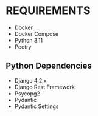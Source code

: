 # REQUIREMENTS
- Docker
- Docker Compose
- Python 3.11
- Poetry

## Python Dependencies
- Django 4.2.x
- Django Rest Framework
- Psycopg2
- Pydantic
- Pydantic Settings